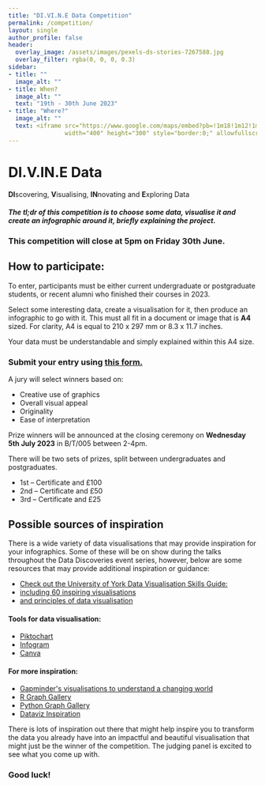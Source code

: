 ```yaml
---
title: "DI.VI.N.E Data Competition"
permalink: /competition/
layout: single
author_profile: false
header:
  overlay_image: /assets/images/pexels-ds-stories-7267588.jpg
  overlay_filter: rgba(0, 0, 0, 0.3)
sidebar:
- title: ""
  image_alt: ""
- title: When?
  image_alt: ""
  text: "19th - 30th June 2023"
- title: "Where?"
  image_alt: ""
  text: <iframe src="https://www.google.com/maps/embed?pb=!1m18!1m12!1m3!1d3320.8228508561547!2d-1.053235900271721!3d53.9463752888051!2m3!1f0!2f0!3f0!3m2!1i1024!2i768!4f13.1!3m3!1m2!1s0x487930324a78a6f3%3A0xe55ee181ddf91d18!2sUniversity%20of%20York!5e0!3m2!1sen!2suk!4v1686601297649!5m2!1sen!2suk" 
                width="400" height="300" style="border:0;" allowfullscreen="" loading="lazy" referrerpolicy="no-referrer-when-downgrade"></iframe>
---
```


# DI.V.IN.E Data
**DI**scovering, **V**isualising, **IN**novating and **E**xploring Data

#### *The tl;dr of this competition is to choose some data, visualise it and create an infographic around it, briefly explaining the project.*

### This competition will close at 5pm on Friday 30th June.

## How to participate:

To enter, participants must be either current undergraduate or postgraduate students, or recent alumni who finished their courses in 2023.

Select some interesting data, create a visualisation for it, then produce an infographic to go with it. This must all fit in a document or image that is **A4** sized.
For clarity, A4 is equal to 210 x 297 mm	or 8.3 x 11.7 inches.

Your data must be understandable and simply explained within this A4 size.

### Submit your entry using [this form.](https://forms.gle/mQFYiRWK3v5ccAvSA)

A jury will select winners based on:
* Creative use of graphics
* Overall visual appeal
* Originality
* Ease of interpretation

Prize winners will be announced at the closing ceremony on **Wednesday 5th July 2023** in B/T/005 between 2-4pm.

There will be two sets of prizes, split between undergraduates and postgraduates.
* 1st – Certificate and £100
* 2nd – Certificate and £50
* 3rd – Certificate and £25

## Possible sources of inspiration
There is a wide variety of data visualisations that may provide inspiration for your infographics. Some of these will be on show during the talks throughout the Data Discoveries event series, however, below are some resources that may provide additional inspiration or guidance:

* [Check out the University of York Data Visualisation Skills Guide:](https://subjectguides.york.ac.uk/skills/data-visualisation)
* [including 60 inspiring visualisations](https://drive.google.com/file/d/1gei-dy58BKy_XstXYjVq1hwFqPuWGS_4/view)
* [and principles of data visualisation](https://docs.google.com/presentation/d/16ijXTs8ra-U5We425HK7AjvjbnWmnWsuZrJTP6NXGoE/edit#slide=id.p1)
#### Tools for data visualisation:
* [Piktochart](https://piktochart.com/)
* [Infogram](https://infogram.com/)
* [Canva](https://www.canva.com/design/play?category=tACFahzNhT4&type=TABQqtO7tYQ)
#### For more inspiration:
* [Gapminder's visualisations to understand a changing world](https://www.gapminder.org/tools/#$chart-type=bubbles&url=v1)
* [R Graph Gallery](https://r-graph-gallery.com/)
* [Python Graph Gallery](https://www.python-graph-gallery.com/)
* [Dataviz Inspiration](https://www.dataviz-inspiration.com/)

There is lots of inspiration out there that might help inspire you to transform the data you already have into an impactful and beautiful visualisation that might just be the winner of the competition. The judging panel is excited to see what you come up with.

### Good luck!
